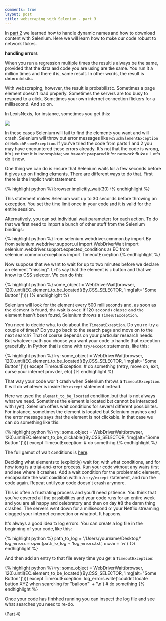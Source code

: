 ```yaml
---
comments: true
layout: post
title: webscraping with Selenium - part 3
---
```


In [part 2](http://thiagomarzagao.com/2013/11/14/webscraping-with-selenium-part-2/) we learned how to handle dynamic names and how to download content with Selenium. Here we will learn how to make our code robust to network flukes.

<strong>handling errors</strong>

When you run a regression multiple times the result is always be the same, provided that the data and code you are using are the same. You run it a million times and there it is, same result. In other words, the result is deterministic.

With webscraping, however, the result is probabilistic. Sometimes a page element doesn't load properly. Sometimes the servers are too busy to respond to a click. Sometimes your own internet connection flickers for a millisecond. And so on.

In LexisNexis, for instance, sometimes you get this:

[![](http://i.imgur.com/wCRHdgJ.jpg)](http://imgur.com/wCRHdgJ)

In these cases Selenium will fail to find the elements you want and will crash. Selenium will throw out error messages like `NoSuchElementException` or `NoSuchFrameException`. If you've tried the code from parts 1 and 2 you may have encountered these errors already. It's not that the code is wrong, it's just that it is incomplete; we haven't prepared it for network flukes. Let's do it now.

One thing we can do is ensure that Selenium waits for a few seconds before it gives up on finding elements. There are different ways to do that. First there is the implicit wait statement:

{% highlight python %}
browser.implicitly_wait(30)
{% endhighlight %}

This statement makes Selenium wait up to 30 seconds before throwing an exception. You set the time limit once in your code and it is valid for the entire session.

Alternatively, you can set individual wait parameters for each action. To do that we first need to import a bunch of other stuff from the Selenium bindings:

{% highlight python %}
from selenium.webdriver.common.by import By
from selenium.webdriver.support.ui import WebDriverWait
import selenium.webdriver.support.expected_conditions as EC
from selenium.common.exceptions import TimeoutException
{% endhighlight %}

Now suppose that we want to wait for up to two minutes before we declare an element "missing". Let's say that the element is a button and that we know its CSS selector. We can do this:

{% highlight python %}
some_object = WebDriverWait(browser, 120).until(EC.element_to_be_located((By.CSS_SELECTOR, 'img[alt=\"Some Button\"]')))
{% endhighlight %}

Selenium will look for the element every 500 milliseconds and, as soon as the element is found, the wait is over. If 120 seconds elapse and the element hasn't been found, Selenium throws a `TimeoutException`.

You need to decide what to do about the `TimeoutException`. Do you re-try a couple of times? Do you go back to the search page and move on to the next search? That of course depends on your particular research needs. But whatever path you choose you want your code to handle that exception gracefully. In Python that is done with `try/except` statements, like this:

{% highlight python %}
try:
    some_object = WebDriverWait(browser, 120).until(EC.element_to_be_located((By.CSS_SELECTOR, 'img[alt=\"Some Button\"]')))
except TimeoutException:
    # do something (retry, move on, exit, curse your internet provider, etc)
{% endhighlight %}

That way your code won't crash when Selenium throws a `TimeoutException`. It will do whatever is inside the `except` statement instead.

Here we used the `element_to_be_located` condition, but that is not always what we need. Sometimes the element is located but cannot be interacted with (yet). Selenium offers wait conditions for several different possibilites. For instance, sometimes the element is located but Selenium crashes and the error message says that the element is not clickable. In that case we can do something like this:

{% highlight python %}
try:
    some_object = WebDriverWait(browser, 120).until(EC.element_to_be_clickable((By.CSS_SELECTOR, 'img[alt=\"Some Button\"]')))
except TimeoutException:
    # do something
{% endhighlight %}

The full gamut of wait conditions is [here](http://selenium.googlecode.com/svn/trunk/docs/api/py/webdriver_support/selenium.webdriver.support.expected_conditions.html).

Deciding what elements to (explicitly) wait for, with what conditions, and for how long is a trial-and-error process. Run your code without any waits first and see where it crashes. Add a wait condition for the problematic element, encapsulate the wait condition within a `try/except` statement, and run the code again. Repeat until your code doesn't crash anymore.

This is often a frustrating process and you'll need patience. You think that you've covered all the possibilities and your code runs for an entire week and you are all happy and celebratory and then on day #8 the damn thing crashes. The servers went down for a millisecond or your Netflix streaming clogged your internet connection or whatnot. It happens.

It's always a good idea to log errors. You can create a log file in the beginning of your code, like this:

{% highlight python %}
path_to_log = '/Users/yourname/Desktop/'
log_errors = open(path_to_log + 'log_errors.txt', mode = 'w')
{% endhighlight %}

And then add an entry to that file every time you get a `TimeoutException`:

{% highlight python %}
try:
    some_object = WebDriverWait(browser, 120).until(EC.element_to_be_located((By.CSS_SELECTOR, 'img[alt=\"Some Button\"]')))
except TimeoutException:
    log_errors.write('couldnt locate button XYZ when searching for "balloon"' + '\n')
    # do something
{% endhighlight %}

Once your code has finished running you can inspect the log file and see what searches you need to re-do.


([Part 4](http://thiagomarzagao.com/2013/11/16/webscraping-with-selenium-part-4/))